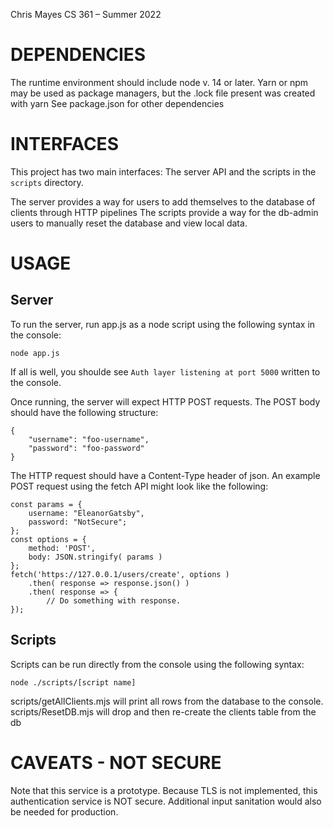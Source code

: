 Chris Mayes
CS 361 – Summer 2022

# DEPENDENCIES

The runtime environment should include node v. 14 or later. 
Yarn or npm may be used as package managers, but the .lock file present was created with yarn
See package.json for other dependencies

# INTERFACES

This project has two main interfaces: The server API and the scripts in the `scripts` directory.

The server provides a way for users to add themselves to the database of clients through HTTP pipelines
The scripts provide a way for the db-admin users to manually reset the database and view local data.

# USAGE

## Server

To run the server, run app.js as a node script using the following syntax in the console:

`node app.js`

If all is well, you shoulde see `Auth layer listening at port 5000` written to the console.

Once running, the server will expect HTTP POST requests. The POST body should have the following structure:

```
{
    "username": "foo-username",
    "password": "foo-password"
}
```

The HTTP request should have a Content-Type header of json.
An example POST request using the fetch API might look like the following:

```
const params = {
    username: "EleanorGatsby",
    password: "NotSecure"; 
};
const options = {
    method: 'POST',
    body: JSON.stringify( params )  
};
fetch('https://127.0.0.1/users/create', options )
    .then( response => response.json() )
    .then( response => {
        // Do something with response.
});
```

## Scripts

Scripts can be run directly from the console using the following syntax:

`node ./scripts/[script name]`

scripts/getAllClients.mjs will print all rows from the database to the console.
scripts/ResetDB.mjs will drop and then re-create the clients table from the db

# CAVEATS - NOT SECURE

Note that this service is a prototype. 
Because TLS is not implemented, this authentication service is NOT secure.
Additional input sanitation would also be needed for production.